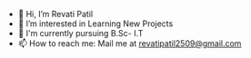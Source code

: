 - 👋 Hi, I’m Revati Patil
- 👀 I’m interested in Learning New Projects
- 🌱 I'm currently pursuing B.Sc- I.T
- 📫 How to reach me: Mail me at revatipatil2509@gmail.com
